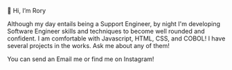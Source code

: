 👋 Hi, I’m Rory

Although my day entails being a Support Engineer, by night I'm developing Software Engineer skills and techniques to become well rounded and confident. I am comfortable with Javascript, HTML, CSS, and COBOL! I have several projects in the works. Ask me about any of them!

You can send an Email me or find me on Instagram!

<!---
roryparker/roryparker is a ✨ special ✨ repository because its `README.md` (this file) appears on your GitHub profile.
You can click the Preview link to take a look at your changes.
--->
